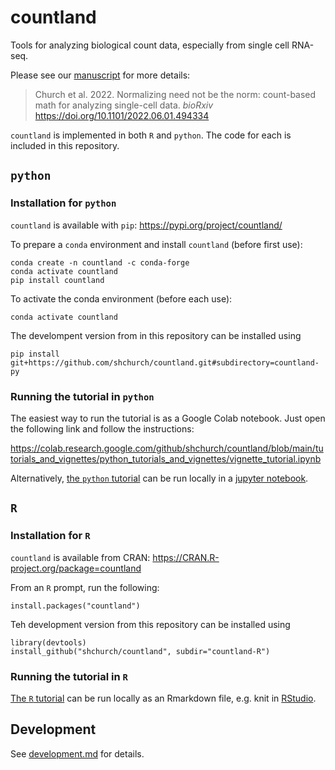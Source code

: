 # countland

Tools for analyzing biological count data, especially from single cell RNA-seq. 

Please see our [manuscript](https://www.biorxiv.org/content/10.1101/2022.06.01.494334v1) for more details:

> Church et al. 2022. Normalizing need not be the norm: count-based math for analyzing single-cell data. _bioRxiv_ https://doi.org/10.1101/2022.06.01.494334

`countland` is implemented in both `R` and `python`. The code for each is included in this repository.

## `python`

### Installation for `python`

`countland` is available with `pip`: https://pypi.org/project/countland/

To prepare a `conda` environment and install `countland` (before first use):

    conda create -n countland -c conda-forge
    conda activate countland
    pip install countland

To activate the conda environment (before each use):

    conda activate countland

The develompent version from in this repository can be installed using 

    pip install git+https://github.com/shchurch/countland.git#subdirectory=countland-py

### Running the tutorial in `python`

The easiest way to run the tutorial is as a Google Colab notebook. Just open the following link and follow the instructions:

https://colab.research.google.com/github/shchurch/countland/blob/main/tutorials_and_vignettes/python_tutorials_and_vignettes/vignette_tutorial.ipynb

Alternatively, [the `python` tutorial](./tutorials_and_vignettes/python_tutorials_and_vignettes//vignette_tutorial.ipynb) can be run locally in a [jupyter notebook](https://jupyter.org/).

## `R`

### Installation for `R`

`countland` is available from CRAN: https://CRAN.R-project.org/package=countland

From an `R` prompt, run the following: 

    install.packages("countland")

Teh development version from this repository can be installed using 

    library(devtools)
    install_github("shchurch/countland", subdir="countland-R")

### Running the tutorial in `R`

[The `R` tutorial](./tutorials_and_vignettes/R_tutorials_and_vignettes//vignette-tutorial.Rmd) can be run locally as an Rmarkdown file, e.g. knit in [RStudio](https://www.rstudio.com/).

## Development

See [development.md](./development.md) for details.
